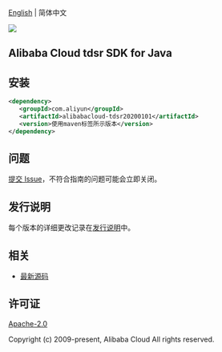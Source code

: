 [English](README.md) | 简体中文

![](https://aliyunsdk-pages.alicdn.com/icons/AlibabaCloud.svg)

## Alibaba Cloud tdsr SDK for Java

## 安装

```xml
<dependency>
   <groupId>com.aliyun</groupId>
   <artifactId>alibabacloud-tdsr20200101</artifactId>
   <version>使用maven标签所示版本</version>
</dependency>
```

## 问题

[提交 Issue](https://github.com/aliyun/alibabacloud-java-async-sdk/issues/new)，不符合指南的问题可能会立即关闭。

## 发行说明

每个版本的详细更改记录在[发行说明](./ChangeLog.txt)中。

## 相关

- [最新源码](https://github.com/aliyun/alibabacloud-async-java-sdk/)

## 许可证

[Apache-2.0](http://www.apache.org/licenses/LICENSE-2.0)

Copyright (c) 2009-present, Alibaba Cloud All rights reserved.
